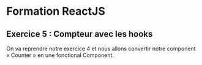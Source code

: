 # Formation ReactJS

## Exercice 5 : Compteur avec les hooks

On va reprendre notre exercice 4 et nous allons convertir notre component « Counter » en une fonctional Component.
